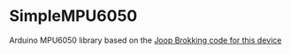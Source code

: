# SimpleMPU6050
 Arduino MPU6050 library based on the [Joop Brokking code for this device](https://www.youtube.com/watch?v=4BoIE8YQwM8)
